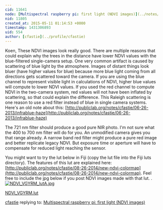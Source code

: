```yaml
---
cid: 11641
node: [Multispectral raspberry pi: first light (NDVI images)](../notes/khufkens/05-10-2015/multispectral-raspberry-pi-first-light-ndvi-images)
nid: 11805
created_at: 2015-05-11 01:14:53 +0000
timestamp: 1431306893
uid: 554
author: [cfastie](../profile/cfastie)
---
```


Koen, These NDVI images look really good.  There are multiple reasons that could explain why the trees in the distance have lower NDVI values with the blue-filtered single-camera setup. One very common artifact is caused by scattering of blue light by the atmosphere. Images of distant things look bluer (have higher values for blue) because more blue light coming from all directions gets scattered toward the camera. If you are using the blue channel to represent visible light in calculations of NDVI, higher blue values will compute to lower NDVI values. If you used the red channel to compute NDVI in the two-camera system, red values will not have been inflated by scattering, so that could explain the difference. This Raleigh scattering is one reason to use a red filter instead of blue in single camera systems.  Here's an old note about this: [http://publiclab.org/notes/cfastie/06-26-2013/infrablue-haze](http://publiclab.org/notes/cfastie/06-26-2013/infrablue-haze)

The 721 nm filter should produce a good pure NIR photo. I'm not sure what the 400 to 700 nm filter will do for you. An unmodified camera gives you that range already. A narrow band red filter might produce a pure red image and better replicate legacy NDVI. But exposure time or aperture will have to compensate for reduced light reaching the sensor.

You might want to try the lut below in Fiji (copy the lut file into the Fiji luts directory). The features of this lut are explained here: [http://publiclab.org/notes/cfastie/08-26-2014/new-ndvi-colormap](http://publiclab.org/notes/cfastie/08-26-2014/new-ndvi-colormap).  Feel free to include the jpg below if you post NDVI images made with that lut.
.  
[![NDVI_VGYRM_lutA.jpg](https://i.publiclab.org/system/images/photos/000/009/863/medium/NDVI_VGYRM_lutA.jpg)](https://i.publiclab.org/system/images/photos/000/009/863/original/NDVI_VGYRM_lutA.jpg)  


<a href="https://i.publiclab.org/system/images/photos/000/009/862/original/NDVI_VGYRM.lut"><i class="icon icon-file"></i> NDVI_VGYRM.lut</a>


[cfastie](../profile/cfastie) replying to: [Multispectral raspberry pi: first light (NDVI images)](../notes/khufkens/05-10-2015/multispectral-raspberry-pi-first-light-ndvi-images)


